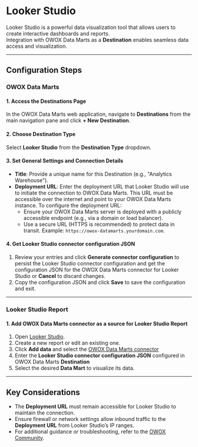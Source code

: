 # Looker Studio

Looker Studio is a powerful data visualization tool that allows users to create interactive dashboards and reports.  
Integration with OWOX Data Marts as a **Destination** enables seamless data access and visualization.

---

## Configuration Steps

### OWOX Data Marts

#### 1. Access the Destinations Page

In the OWOX Data Marts web application, navigate to **Destinations** from the main navigation pane and click **+ New Destination**.

#### 2. Choose Destination Type

Select **Looker Studio** from the **Destination Type** dropdown.  

#### 3. Set General Settings and Connection Details

- **Title**: Provide a unique name for this Destination (e.g., "Analytics Warehouse").
- **Deployment URL**: Enter the deployment URL that Looker Studio will use to initiate the connection to OWOX Data Marts. This URL must be accessible over the internet and point to your OWOX Data Marts instance. To configure the deployment URL:
  - Ensure your OWOX Data Marts server is deployed with a publicly accessible endpoint (e.g., via a domain or load balancer).
  - Use a secure URL (HTTPS is recommended) to protect data in transit. Example: `https://owox-datamarts.yourdomain.com`.  

#### 4. Get Looker Studio connector configuration JSON

1. Review your entries and click **Generate connector configuration** to persist the Looker Studio connector configuration and get the configuration JSON for the OWOX Data Marts connector for Looker Studio or **Cancel** to discard changes.
2. Copy the configuration JSON and click **Save** to save the configuration and exit.

---

### Looker Studio Report

#### 1. Add OWOX Data Marts connector as a source for Looker Studio Report

1. Open [Looker Studio](https://lookerstudio.google.com/).
2. Create a new report or edit an existing one.
3. Click **Add data** and select the [OWOX Data Marts connector](https://datastudio.google.com/datasources/create?connectorId=OWOXDataMarts)
4. Enter the **Looker Studio connector configuration JSON** configured in OWOX Data Marts **Destination**
5. Select the desired **Data Mart** to visualize its data.

---

## Key Considerations

- The **Deployment URL** must remain accessible for Looker Studio to maintain the connection.
- Ensure firewall or network settings allow inbound traffic to the **Deployment URL** from Looker Studio’s IP ranges.
- For additional guidance or troubleshooting, refer to the [OWOX Community](https://github.com/OWOX/owox-data-marts/discussions).
